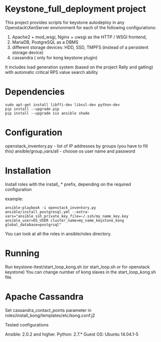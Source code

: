 # Keystone_full_deployment project

This project provides scripts for keystone autodeploy in any Openstack\XenServer environment for each of the following configurations:

1. Apache2 + mod_wsgi, Nginx + uwsgi as the HTTP / WSGI frontend, 
2. MariaDB, PostgreSQL as a DBMS 
3. different storage devices: HDD, SSD, TMPFS (instead of a persistent storage device)
4. cassandra ( only for kong keystone plugin)

It includes load generation system (based on the project Rally and gatling) with
automatic critical RPS value search ability

# Dependencies
 ```
 sudo apt-get install libffi-dev libssl-dev python-dev
 pip install --upgrade pip
 pip install --upgrade six ansible shade
 ```
# Configuration
openstack_inventory.py - list of IP addresses by groups (you have to fill this)
ansible/group_vars/all - choose os user name and password

# Installation
Install roles with the install_ * prefix, depending on the required configuration

example:
```
ansible-playbook -i openstack_inventory.py ansible/install_postgresql.yml --extra-vars="ansible_ssh_private_key_file=~/.ssh/my_name_key.key ansible_user=OS_USER cluster_name=my_name_keystone_kong global_database=postgrsql"
```
You can look at all the roles in ansible/roles directory.



# Running

Run keystone-ltest/start_loop_kong.sh (or start_loop.sh or for openstack keystone)
You can change number of kong slaves in the start_loop_kong.sh file.



# Apache Cassandra
Set cassandra_contact_points parameter in roles/install_kong/templates/etc/kong.conf.j2

Tested configurations

Ansible: 2.0.2 and higher.
Python: 2.7.*
Guest OS:
Ubuntu 14.04.1-5

